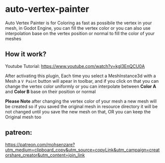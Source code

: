 # auto-vertex-painter
Auto Vertex Painter is for Coloring as fast as possibile the vertex in your mesh, in Godot Engine, you can fill the vertex color or you can also use interpolation base on the vertex position or normal to fill the color of your meshes

## How it work?

Youtube Tutorial: https://www.youtube.com/watch?v=kgl3EnQCU0A

After activating this plugin, Each time you select a MeshInstance3d with a Mesh a `V Paint` button will apear in toolbar, and if you click on that you can change the vertex color uniformly or you can interpolate between **Color A** and **Color B** base on their position or normal

**Please Note** after changing the vertex color of your mesh a new mesh will be created so if you saved the original mesh in resource directory it will be not changed until you save the new mesh on that, OR you can keep the Original mesh too

## patreon:
https://patreon.com/mohsenzare?utm_medium=clipboard_copy&utm_source=copyLink&utm_campaign=creatorshare_creator&utm_content=join_link
